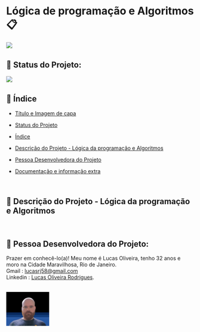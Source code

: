 # Lógica de programação e Algoritmos📋

 <img src="assets/DALL·E 2025-02-07 17.09.20 - A visually engaging illustration representing logic in programming. The image features a futuristic digital brain composed of interconnected nodes and.webp" >

<br/>


## 📌 Status do Projeto:

<img src="http://img.shields.io/static/v1?label=STATUS&message=Em%20Andamento&color=GREEN&style=for-the-badge"/> 

<br/>


## 📌 Índice 
* [Título e Imagem de capa](https://github.com/russo1992/LivrosJs#l%C3%B3gica-de-programa%C3%A7%C3%A3o-e-algoritmos)
* [Status do Projeto](https://github.com/russo1992/LivrosJs#-status-do-projeto)
* [Índice](https://github.com/russo1992/LivrosJs/tree/main#-%C3%ADndice)
* [Descrição do Projeto - Lógica da programação e Algoritmos](https://github.com/russo1992/LivrosJs#-descri%C3%A7%C3%A3o-do-projeto---l%C3%B3gica-da-programa%C3%A7%C3%A3o-e-algoritmos)
* [Pessoa Desenvolvedora do Projeto](https://github.com/russo1992/LivrosJs#-pessoa-desenvolvedora-do-projeto)
* [Documentação e informação extra]()
   
   <br/>


##  📌 Descrição do Projeto - Lógica da programação e Algoritmos

<br/>



##  📌 Pessoa Desenvolvedora do Projeto:
Prazer em conhecê-lo(a)! Meu nome é Lucas Oliveira, tenho 32 anos e moro na Cidade Maravilhosa, Rio de Janeiro.<br />
Gmail : lucasrj58@gmail.com <br /> 
Linkedin : [Lucas Oliveira Rodrigues](https://www.linkedin.com/in/lucas-oliveira-rodrigues-07bb791b1/). <br />
<br/>

<img src="./assets/lukinas.png" alt="alt text" width="115">

  

<br/>



